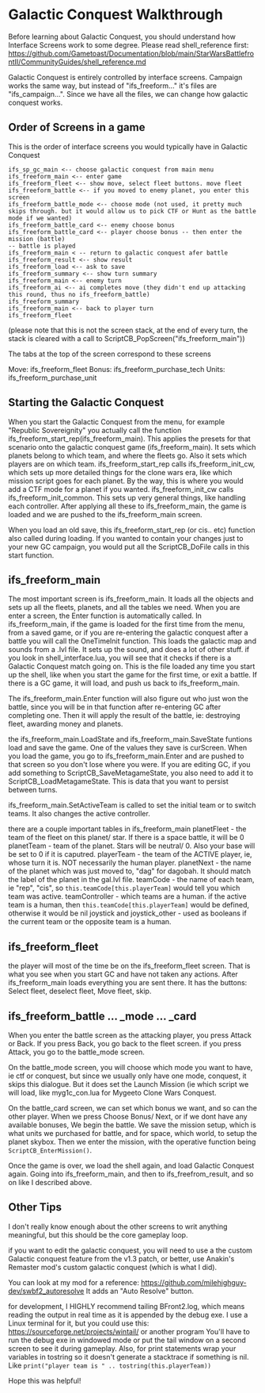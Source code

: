 # Galactic Conquest Walkthrough

Before learning about Galactic Conquest, you should understand how Interface Screens work to some degree. Please read shell_reference first: https://github.com/Gametoast/Documentation/blob/main/StarWarsBattlefrontII/CommunityGuides/shell_reference.md

Galactic Conquest is entirely controlled by interface screens. Campaign works the same way, but instead of "ifs_freeform..." it's files are "ifs_campaign...".
Since we have all the files, we can change how galactic conquest works.

## Order of Screens in a game
This is the order of interface screens you would typically have in Galactic Conquest

```
ifs_sp_gc_main <-- choose galactic conquest from main menu
ifs_freeform_main <-- enter game
ifs_freeform_fleet <-- show move, select fleet buttons. move fleet
ifs_freeform_battle <-- if you moved to enemy planet, you enter this screen
ifs_freeform_battle_mode <-- choose mode (not used, it pretty much skips through. but it would allow us to pick CTF or Hunt as the battle mode if we wanted)
ifs_freeform_battle_card <-- enemy choose bonus
ifs_freeform_battle_card <-- player choose bonus -- then enter the mission (battle)
-- battle is played
ifs_freeform_main < -- return to galactic conquest afer battle
ifs_freeform_result <-- show result
ifs_freeform_load <-- ask to save
ifs_freeform_summary <-- show turn summary
ifs_freeform_main <-- enemy turn
ifs_freeform_ai <-- ai completes move (they didn't end up attacking this round, thus no ifs_freeform_battle)
ifs_freeform_summary
ifs_freeform_main <-- back to player turn
ifs_freeform_fleet
```

(please note that this is not the screen stack, at the end of every turn, the stack is cleared with a call to ScriptCB_PopScreen("ifs_freeform_main"))

The tabs at the top of the screen correspond to these screens

Move: ifs_freeform_fleet
Bonus: ifs_freeform_purchase_tech
Units: ifs_freeform_purchase_unit

## Starting the Galactic Conquest

When you start the Galactic Conquest from the menu, for example "Republic Sovereignity" you actually call the function ifs_freeform_start_rep(ifs_freeform_main).
This applies the presets for that scenario onto the galactic conquest game (ifs_freeform_main). It sets which planets belong to which team, and where the fleets go.
Also it sets which players are on which team. ifs_freeform_start_rep calls ifs_freeform_init_cw,
which sets up more detailed things for the clone wars era, like which mission script goes for each planet. By the way, this is where you would add a CTF mode for a planet if you wanted.
ifs_freeform_init_cw calls ifs_freeform_init_common. This sets up very general things, like handling each controller.
After applying all these to ifs_freeform_main, the game is loaded and we are pushed to the ifs_freeform_main screen.

When you load an old save, this ifs_freeform_start_rep (or cis.. etc) function also called during loading.
If you wanted to contain your changes just to your new GC campaign, you would put all the ScriptCB_DoFile calls in this start function.


## ifs_freeform_main

The most important screen is ifs_freeform_main. It loads all the objects and sets up all the fleets, planets, and all the tables we need.
When you are enter a screen, the Enter function is automatically called. In ifs_freeform_main, if the game is loaded for the first time from the menu, from a saved game,
or if you are re-entering the galactic conquest after a battle you will call the OneTimeInit function.
This loads the galactic map and sounds from a .lvl file. It sets up the sound, and does a lot of other stuff.
if you look in shell_interface.lua, you will see that it checks if there is a Galactic Conquest match going on.
This is the file loaded any time you start up the shell, like when you start the game for the first time, or exit a battle.
If there is a GC game, it will load, and push us back to ifs_freeform_main.

The ifs_freeform_main.Enter function will also figure out who just won the battle, since you will be in that function after re-entering GC after completing one.
Then it will apply the result of the battle, ie: destroying fleet, awarding money and planets.

the ifs_freeform_main.LoadState and ifs_freeform_main.SaveState funtions load and save the game. One of the values they save is curScreen. When you load the game,
you go to ifs_freeform_main.Enter and are pushed to that screen so you don't lose where you were.
If you are editing GC, if you add something to ScriptCB_SaveMetagameState, you also need to add it to ScriptCB_LoadMetagameState. This is data that you want to persist between turns.

ifs_freeform_main.SetActiveTeam is called to set the initial team or to switch teams. It also changes the active controller.

there are a couple important tables in ifs_freeform_main
planetFleet - the team of the fleet on this planet/ star. If there is a space battle, it will be 0
planetTeam - team of the planet. Stars will be neutral/ 0. Also your base will be set to 0 if it is caputred.
playerTeam - the team of the ACTIVE player, ie, whose turn it is. NOT necessarily the human player.
planetNext - the name of the planet which was just moved to, "dag" for dagobah. It should match the label of the planet in the gal.lvl file.
teamCode - the name of each team, ie "rep", "cis", so `this.teamCode[this.playerTeam]` would tell you which team was active.
teamController - which teams are a human. if the active team is a human, then `this.teamCode[this.playerTeam]` would be defined, otherwise it would be nil
joystick and joystick_other - used as booleans if the current team or the opposite team is a human.

## ifs_freeform_fleet

the player will most of the time be on the ifs_freeform_fleet screen. That is what you see when you start GC and have not taken any actions.
After ifs_freeform_main loads everything you are sent there. It has the buttons: Select fleet, deselect fleet, Move fleet, skip.

## ifs_freeform_battle ... _mode ... _card

When you enter the battle screen as the attacking player, you press Attack or Back.
If you press Back, you go back to the fleet screen. if you press Attack, you go to the battle_mode screen.

On the battle_mode screen, you will choose which mode you want to have, ie ctf or conquest, but since we usually only have one mode, conquest, it skips this dialogue.
But it does set the Launch Mission (ie which script we will load, like myg1c_con.lua for Mygeeto Clone Wars Conquest.

On the battle_card screen, we can set which bonus we want, and so can the other player. When we press Choose Bonus/ Next,
or if we dont have any available bonuses, We begin the battle.
We save the mission setup, which is what units we purchased for battle, and for space, which world, to setup the planet skybox.
Then we enter the mission, with the operative function being `ScriptCB_EnterMission()`.

Once the game is over, we load the shell again, and load Galactic Conquest again. Going into ifs_freeform_main, and then to ifs_freefrom_result, and so on like I described above.

## Other Tips

I don't really know enough about the other screens to writ anything meaningful, but this should be the core gameplay loop.

if you want to edit the galactic conquest, you will need to use a the custom Galactic conquest feature from the v1.3 patch, or better,
use Anakin's Remaster mod's custom galactic conquest (which is what I did).

You can look at my mod for a reference: https://github.com/milehighguy-dev/swbf2_autoresolve
It adds an "Auto Resolve" button.

for development, I HIGHLY recommend tailing BFront2.log, which means reading the output in real time as it is appended by the debug exe.
I use a Linux terminal for it, but you could use this: https://sourceforge.net/projects/wintail/ or another program
You'll have to run the debug exe in windowed mode or put the tail window on a second screen to see it during gameplay.
Also, for print statements wrap your variables in tostring so it doesn't generate a stacktrace if something is nil. Like `print("player team is " .. tostring(this.playerTeam))`

Hope this was helpful!
